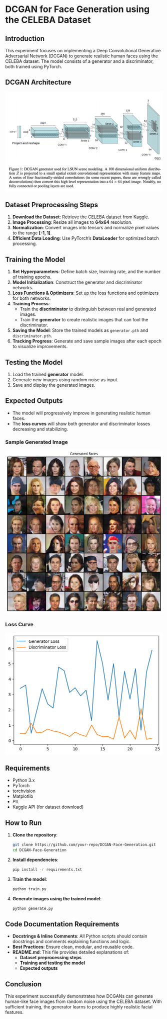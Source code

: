 # **DCGAN for Face Generation using the CELEBA Dataset**  

## **Introduction**  
This experiment focuses on implementing a Deep Convolutional Generative Adversarial Network (DCGAN) to generate realistic human faces using the CELEBA dataset. The model consists of a generator and a discriminator, both trained using PyTorch.  

## **DCGAN Architecture**
![Architecture](architecture.png)  

## **Dataset Preprocessing Steps**  
1. **Download the Dataset**: Retrieve the CELEBA dataset from Kaggle.  
2. **Image Processing**: Resize all images to **64x64** resolution.  
3. **Normalization**: Convert images into tensors and normalize pixel values to the range **[-1, 1]**.  
4. **Efficient Data Loading**: Use PyTorch’s **DataLoader** for optimized batch processing.  

## **Training the Model**  
1. **Set Hyperparameters**: Define batch size, learning rate, and the number of training epochs.  
2. **Model Initialization**: Construct the generator and discriminator networks.  
3. **Loss Functions & Optimizers**: Set up the loss functions and optimizers for both networks.  
4. **Training Process**:  
   - Train the **discriminator** to distinguish between real and generated images.  
   - Train the **generator** to create realistic images that can fool the discriminator.  
5. **Saving the Model**: Store the trained models as `generator.pth` and `discriminator.pth`.  
6. **Tracking Progress**: Generate and save sample images after each epoch to visualize improvements.  

## **Testing the Model**  
1. Load the trained **generator** model.  
2. Generate new images using random noise as input.  
3. Save and display the generated images.  

## **Expected Outputs**  
- The model will progressively improve in generating realistic human faces.  
- The **loss curves** will show both generator and discriminator losses decreasing and stabilizing.  

### **Sample Generated Image**  
![Generated Face](Generated_faces.png)  

### **Loss Curve**  
![Loss Graph](loss.png)  

## **Requirements**  
- Python 3.x  
- PyTorch  
- torchvision  
- Matplotlib  
- PIL  
- Kaggle API (for dataset download)  

## **How to Run**  
1. **Clone the repository**:  
   ```bash
   git clone https://github.com/your-repo/DCGAN-Face-Generation.git
   cd DCGAN-Face-Generation
   ```  
2. **Install dependencies**:  
   ```bash
   pip install -r requirements.txt
   ```  
3. **Train the model**:  
   ```bash
   python train.py
   ```  
4. **Generate images using the trained model**:  
   ```bash
   python generate.py
   ```  

## **Code Documentation Requirements**  
- **Docstrings & Inline Comments**: All Python scripts should contain docstrings and comments explaining functions and logic.  
- **Best Practices**: Ensure clean, modular, and reusable code.  
- **README.md**: This file provides detailed explanations of:  
  - **Dataset preprocessing steps**  
  - **Training and testing the model**  
  - **Expected outputs**  

## **Conclusion**  
This experiment successfully demonstrates how DCGANs can generate human-like face images from random noise using the CELEBA dataset. With sufficient training, the generator learns to produce highly realistic facial features.  
